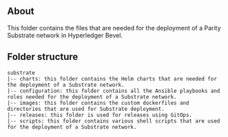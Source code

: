[//]: # (##############################################################################################)
[//]: # (Copyright Accenture. All Rights Reserved.)
[//]: # (SPDX-License-Identifier: Apache-2.0)
[//]: # (##############################################################################################)

## About
This folder contains the files that are needed for the deployment of a Parity Substrate network in Hyperledger Bevel. 

## Folder structure
```
substrate
|-- charts: this folder contains the Helm charts that are needed for the deployment of a Substrate network.
|-- configuration: this folder contains all the Ansible playbooks and roles needed for the deployment of a Substrate network.
|-- images: this folder contains the custom dockerfiles and directories that are used for Substrate deployment.
|-- releases: this folder is used for releases using GitOps.
|-- scripts: this folder contains various shell scripts that are used for the deployment of a Substrate network.
```
